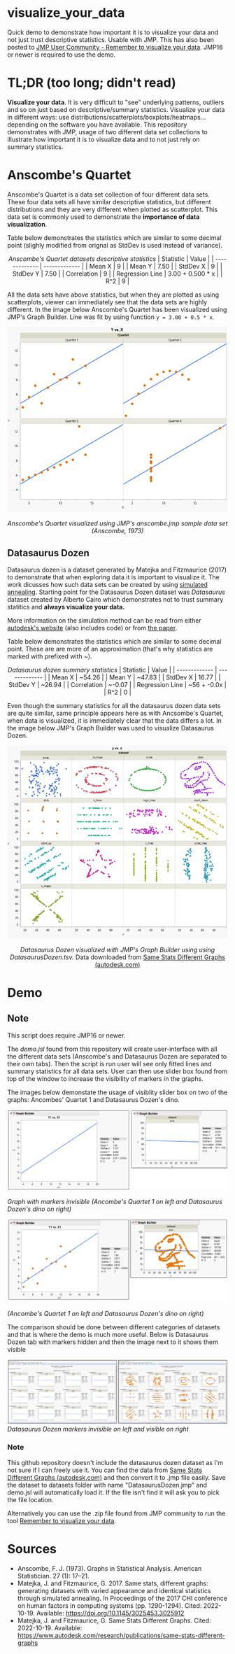 # visualize_your_data
Quick demo to demonstrate how important it is to visualize your data and not just trust descriptive statistics. Usable with JMP. This has also been posted to [JMP User Community - Remember to visualize your data](https://community.jmp.com/t5/Discussions/Remember-to-visualize-your-data/m-p/557745). JMP16 or newer is required to use the demo.

# TL;DR (too long; didn't read)
**Visualize your data**. It is very difficult to "see" underlying patterns, outliers and so on just based on descriptive/summary statistics. Visualize your data in different ways: use distributions/scatterplots/boxplots/heatmaps... depending on the software you have available. This repository demonstrates with JMP, usage of two different data set collections to illustrate how important it is to visualize data and to not just rely on summary statistics.

# Anscombe's Quartet
Anscombe's Quartet is a data set collection of four different data sets. These four data sets all have similar descriptive statistics, but different distributions and they are very different when plotted as scatterplot. This data set is commonly used to demonstrate the **importance of data visualization**.

Table below demonstrates the statistics which are similar to some decimal point (slighly modified from orignal as StdDev is used instead of variance).

<center>

_Anscombe's Quartet datasets descriptive statistics_
| Statistic  | Value |
| ------------- | ------------- |
| Mean X  | 9  |
| Mean Y  | 7.50  |
| StdDev X | 9  |
| StdDev Y | 7.50  |
| Correlation  | 9  |
| Regression Line  | 3.00 + 0.500 * x  |
| R^2  | 9  |

</center>

All the data sets have above statistics, but when they are plotted as using scatterplots, viewer can immediately see that the data sets are highly different. In the image below Anscombe's Quartet has been visualized using JMP's Graph Builder. Line was fit by using function `y = 3.00 + 0.5 * x`. 

<center>

![Anscombe's Quartet](images/anscombes_quartet.png)

_Anscombe's Quartet visualized using JMP's anscombe.jmp sample data set (Anscombe, 1973)_

</center>

## Datasaurus Dozen
Datasaurus dozen is a dataset generated by Matejka and Fitzmaurice (2017) to demonstrate that when exploring data it is important to visualize it. The work dicusses how such data sets can be created by using [simulated annealing](https://en.wikipedia.org/wiki/Simulated_annealing). Starting point for the Datasaurus Dozen dataset was _Datasaurus_ dataset created by Alberto Cairo which demonstrates not to trust summary statitics and **always visualize your data.**

More information on the simulation method can be read from either [autodesk's website](https://www.autodesk.com/research/publications/same-stats-different-graphs) (also includes code) or from [the paper](https://doi.org/10.1145/3025453.3025912).

Table below demonstrates the statistics which are similar to some decimal point. These are are more of an approximation (that's why statistics are marked with prefixed with ~).

<center>

_Datasaurus dozen summary statistics_
| Statistic  | Value |
| ------------- | ------------- |
| Mean X  | ~54.26  |
| Mean Y  | ~47.83  |
| StdDev X | 16.77  |
| StdDev Y | ~26.94  |
| Correlation  | ~-0.07  |
| Regression Line  | ~56 + -0.0x  |
| R^2  | 0  |

</center>

Even though the summary statistics for all the datasaurus dozen data sets are quite similar, same principle appears here as with Ancsombe's Quartet, when data is visualized, it is immediately clear that the data differs a lot. In the image below JMP's Graph Builder was used to visualize Datasaurus Dozen. 

<center>

![Datasaurus Dozen](images/datasaurusdozen.png)

_Datasaurus Dozen visualized with JMP's Graph Builder using using DatasaurusDozen.tsv._ Data downloaded from [Same Stats Different Graphs (autodesk.com)](https://www.autodesk.com/research/publications/same-stats-different-graphs)

</center>

# Demo
## Note
This script does require JMP16 or newer.

The _demo.jsl_ found from this repository will create user-interface with all the different data sets (Anscombe's and Datasaurus Dozen are separated to their own tabs). Then the script is run user will see only fitted lines and summary statistics for all data sets. User can then use slider box found from top of the window to increase the visibility of markers in the graphs.

The images below demonstate the usage of visiblity slider box on two of the graphs: Ancombes' Quartet 1 and Datasaurus Dozen's dino.

![Invisible Markers](images/markers_invisible.png)

_Graph with markers invisible (Ancombe's Quartet 1 on left and Datasaurus Dozen's dino on right)_

![Visible Markers](images/markers_visible.png)

_(Ancombe's Quartet 1 on left and Datasaurus Dozen's dino on right)_

The comparison should be done between different categories of datasets and that is where the demo is much more useful. Below is Datasaurus Dozen tab with markers hidden and then the image next to it shows them visible

![Datasaurus Dozen comparison](images/saurus_dozen.png)
_Datasaurus Dozen markers invisible on left and visible on right_

### Note
This github repository doesn't include the datasaurus dozen dataset as I'm not sure if I can freely use it. You can find the data from [Same Stats Different Graphs (autodesk.com)](https://www.autodesk.com/research/publications/same-stats-different-graphs) and then convert it to .jmp file easily. Save the dataset to datasets folder with name "DatasaurusDozen.jmp" and demo.jsl will automatically load it. If the file isn't find it will ask you to pick the file location.

Alternatively you can use the .zip file found from JMP community to run the tool [Remember to visualize your data](https://community.jmp.com/t5/Discussions/Remember-to-visualize-your-data/m-p/557745). 



# Sources
* Anscombe, F. J. (1973). Graphs in Statistical Analysis. American Statistician. 27 (1): 17–21.
* Matejka, J. and Fitzmaurice, G. 2017. Same stats, different graphs: generating datasets with varied appearance and identical statistics through simulated annealing. In Proceedings of the 2017 CHI conference on human factors in computing systems (pp. 1290-1294). Cited: 2022-10-19. Available: https://doi.org/10.1145/3025453.3025912
* Matejka, J. and Fitzmaurice, G. Same Stats Different Graphs. Cited: 2022-10-19. Available: https://www.autodesk.com/research/publications/same-stats-different-graphs